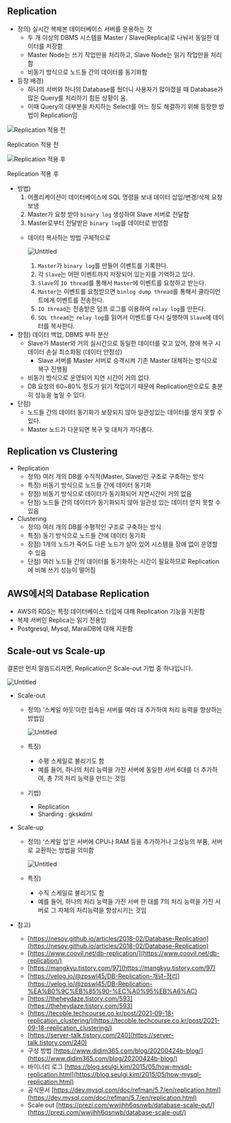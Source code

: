 ## **Replication**

- 정의) 실시간 복제본 데이터베이스 서버를 운용하는 것
    - 두 개 이상의 DBMS 시스템을 Master / Slave(Replica)로 나눠서 동일한 데이터를 저장함
    - Master Node는 쓰기 작업만을 처리하고, Slave Node는 읽기 작업만을 처리함
    - 비동기 방식으로 노드들 간의 데이터를 동기화함
- 등장 배경)
    - 하나의 서버와 하나의 Database를 뒀더니 사용자가 많아졌을 때 Database가 많은 Query를 처리하기 힘든 상황이 옴.
    - 이때 Query의 대부분을 차지하는 Select를 어느 정도 해결하기 위해 등장한 방법이 Replication임

![Replication 적용 전](https://s3-us-west-2.amazonaws.com/secure.notion-static.com/585762f8-7949-452f-af32-e3c55eabc1ea/Untitled.png)

Replication 적용 전

![Replication 적용 후](https://s3-us-west-2.amazonaws.com/secure.notion-static.com/3348958f-5234-4d66-8707-ff80dc6d58e4/Untitled.png)

Replication 적용 후

- 방법)
    1. 어플리케이션이 데이터베이스에 SQL 명령을 보내 데이터 삽입/변경/삭제 요청보냄
    2. Master가 요청 받아 `binary log` 생성하여 Slave 서버로 전달함
    3. Master로부터 전달받은 `binary log`를 데이터로 반영함
    - 데이터 복사하는 방법 구체적으로
        
        ![Untitled](https://s3-us-west-2.amazonaws.com/secure.notion-static.com/0b9c1e32-06fe-484c-ad42-2c22813bcfa1/Untitled.png)
        
        1. `Master`가 `binary log`를 만들어 이벤트를 기록한다.
        2. 각 `Slave`는 어떤 이벤트까지 저장되어 있는지를 기억하고 있다.
        3. `Slave`의 `IO thread`를 통해서 `Master`에 이벤트를 요청하고 받는다.
        4. `Master`는 이벤트를 요청받으면 `binlog dump thread`를 통해서 클라이언트에게 이벤트를 전송한다.
        5. `IO thread`는 전송받은 덤프 로그를 이용하여 `relay log`를 만든다.
        6. `SQL thread`는 `relay log`를 읽어서 이벤트를 다시 실행하여 `Slave`에 데이터를 복사한다.
- 장점) 데이터 백업, DBMS 부하 분산
    - Slave가 Master와 거의 실시간으로 동일한 데이터를 갖고 있어, 장애 복구 시 데이터 손실 최소화됨 (데이터 안정성)
        - Slave 서버를 Master 서버로 승격시켜 기존 Master 대체하는 방식으로 복구 진행됨
    - 비동기 방식으로 운영되어 지연 시간이 거의 없다.
    - DB 요청의 60~80% 정도가 읽기 작업이기 때문에 Replication만으로도 충분히 성능을 높일 수 있다.
- 단점)
    - 노드들 간의 데이터 동기화가 보장되지 않아 일관성있는 데이터를 얻지 못할 수 있다.
    - Master 노드가 다운되면 복구 및 대처가 까다롭다.

## Replication vs Clustering

- Replication
    - 정의) 여러 개의 DB를 수직적(Master, Slave)인 구조로 구축하는 방식
    - 특징) 비동기 방식으로 노드들 간에 데이터 동기화
    - 장점) 비동기 방식으로 데이터가 동기화되어 지연시간이 거의 없음
    - 단점) 노드들 간의 데이터가 동기화되지 않아 일관성 있는 데이터 얻지 못할 수 있음
- Clustering
    - 정의) 여러 개의 DB를 수평적인 구조로 구축하는 방식
    - 특징) 동기 방식으로 노드들 간에 데이터 동기화
    - 장점) 1개의 노드가 죽어도 다른 노드가 살아 있어 시스템을 장애 없이 운영할 수 있음
    - 단점) 여러 노드들 간의 데이터를 동기화하는 시간이 필요하므로 Replication에 비해 쓰기 성능이 떨어짐

## AWS에서의 Database Replication

- AWS의 RDS는 특정 데이터베이스 타입에 대해 Replication 기능을 지원함
- 복제 서버인 Replica는 읽기 전용임
- Postgresql, Mysql, MaraiDB에 대해 지원함

## Scale-out vs Scale-up

결론만 먼저 말씀드리자면, Replication은 Scale-out 기법 중 하나입니다.

![Untitled](https://s3-us-west-2.amazonaws.com/secure.notion-static.com/64825f52-54c9-4ca7-aeae-a26013cfc4e1/Untitled.png)

- Scale-out
    - 정의) ‘스케일 아웃’이란 접속된 서버를 여러 대 추가하여 처리 능력을 향상하는 방법임
        
        ![Untitled](https://s3-us-west-2.amazonaws.com/secure.notion-static.com/83f5b617-3cff-42ac-a6ca-dc25073ab2f9/Untitled.png)
        
    - 특징)
        - 수평 스케일로 불리기도 함
        - 예를 들어, 하나의 처리 능력을 가진 서버에 동일한 서버 6대를 더 추가하여, 총 7의 처리 능력을 만드는 것임
    - 기법)
        - Replication
        - Sharding : gkskdml
- Scale-up
    - 정의) ‘스케일 업’은 서버에 CPU나 RAM 등을 추가하거나 고성능의 부품, 서버로 교환하는 방법을 의미함
        
        ![Untitled](https://s3-us-west-2.amazonaws.com/secure.notion-static.com/04320e28-6ce3-4b4f-ae17-7ed999bdfd01/Untitled.png)
        
    - 특징)
        - 수직 스케일로 불리기도 함
        - 예를 들어, 하나의 처리 능력을 가진 서버 한 대를 7의 처리 능력을 가진 서버로 그 자체의 처리능력을 향상시키는 것임

- 참고)
    - [https://nesoy.github.io/articles/2018-02/Database-Replication](https://nesoy.github.io/articles/2018-02/Database-Replication)
    - [https://www.coovil.net/db-replication/](https://www.coovil.net/db-replication/)
    - [https://mangkyu.tistory.com/97](https://mangkyu.tistory.com/97)
    - [https://velog.io/@zpswl45/DB-Replication-개념-정리](https://velog.io/@zpswl45/DB-Replication-%EA%B0%9C%EB%85%90-%EC%A0%95%EB%A6%AC)
    - [https://theheydaze.tistory.com/593](https://theheydaze.tistory.com/593)
    - [https://tecoble.techcourse.co.kr/post/2021-09-18-replication_clustering/](https://tecoble.techcourse.co.kr/post/2021-09-18-replication_clustering/)
    - [https://server-talk.tistory.com/240](https://server-talk.tistory.com/240)
    - 구성 방법 [https://www.didim365.com/blog/20200424b-blog/](https://www.didim365.com/blog/20200424b-blog/)
    - 바이너리 로그 [https://blog.seulgi.kim/2015/05/how-mysql-replication.html](https://blog.seulgi.kim/2015/05/how-mysql-replication.html)
    - 공식문서 [https://dev.mysql.com/doc/refman/5.7/en/replication.html](https://dev.mysql.com/doc/refman/5.7/en/replication.html)
    - Scale out [https://prezi.com/wwjihh6qsnwb/database-scale-out/](https://prezi.com/wwjihh6qsnwb/database-scale-out/)
